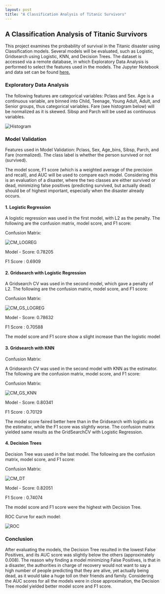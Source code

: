 ```yaml
---
layout: post
title: "A Classification Analysis of Titanic Survivors"
---
```


## A Classification Analysis of Titanic Survivors

This project examines the probability of survival in the Titanic disaster using Classification models. Several models will be evaluated, such as Logistic, Gridsearch using Logistic, KNN, and Decision Trees. The dataset is accessed via a remote database, in which Exploratory Data Analysis is performed to select the features used in the models. The Jupyter Notebook and data set can be found [here.](https://github.com/adalal80/GA-DSI/blob/master/projects/projects-weekly/project-05/Project-5-Amish.ipynb)

### Exploratory Data Analysis

The following features are categorical variables: Pclass and Sex.
Age is a continuous variable, are binned into Child, Teenage, Young Adult, Adult, and Senior groups, thus categorical variables. Fare (see histogram below) will be normalized as it is skewed. Sibsp and Parch will be used as continuous variables.

![Histogram](https://github.com/adalal80/adalal80.github.io/blob/master/images/Project5/project5_histogram.png?raw=true)

### Model Validation

Features used in Model Validation: Pclass, Sex, Age_bins, Sibsp, Parch, and Fare (normalized). The class label is whether the person survived or not (survived).

The model score, F1 score (which is a weighted average of the precision and recall), and AUC will be used to compare each model. Considering this is an evaluation of a disaster, where the two classes are either survived or dead, minimizing false positives (predicting survived, but actually dead) should be of highest important, especially when the disaster already occurs. 

#### 1. Logistic Regression

A logistic regression was used in the first model, with L2 as the penalty. The following are the confusion matrix, model score, and F1 score:

Confusion Matrix:


![CM_LOGREG](https://github.com/adalal80/adalal80.github.io/blob/master/images/Project5/CM_LogReg.png?raw=true)

Model - Score: 0.78205

F1 Score     : 0.6909

#### 2. Gridsearch with Logistic Regression

A Gridsearch CV was used in the second model, which gave a penalty of L2. The following are the confusion matrix, model score, and F1 score:

Confusion Matrix:

![CM_GS_LOGREG](https://github.com/adalal80/adalal80.github.io/blob/master/images/Project5/CM_GS_LogReg.png?raw=true)


Model - Score: 0.78632

F1 Score     : 0.70588

The model score and F1 score show a slight increase than the logistic model

#### 3. Gridsearch with KNN

Confusion Matrix:

A Gridsearch CV was used in the second model with KNN as the estimator. The following are the confusion matrix, model score, and F1 score:

Confusion Matrix:

![CM_GS_KNN](https://github.com/adalal80/adalal80.github.io/blob/master/images/Project5/CM_GS_KNN.png?raw=true)

Model - Score: 0.80341

F1 Score     : 0.70129

The model score faired better here than in the Gridsearch with logistic as the estimator, while the F1 score was slightly worse. The confusion matrix yielded same results as the GridSearchCV with Logistic Regression.


#### 4. Decision Trees

Decision Tree was used in the last model. The following are the confusion matrix, model score, and F1 score:

Confusion Matrix:

![CM_DT](https://github.com/adalal80/adalal80.github.io/blob/master/images/Project5/CM_DT.png?raw=true)


Model - Score: 0.82051

F1 Score     : 0.74074

The model score and F1 score were the highest with Decision Tree.

ROC Curve for each model:

![ROC](https://github.com/adalal80/adalal80.github.io/blob/master/images/Project5/Project5_ROC.png?raw=true)


### Conclusion

After evaluating the models, the Decision Tree resulted in the lowest False Positives, and its AUC score was slightly below the others (approximately 0.008). The reason why finding a model minimizing False Positives, is that in a disaster, the authorities in charge of recovery would not want to say a high number of people predicting that they are alive, yet actually being dead, as it would take a huge toll on their friends and family.
Considering the AUC scores for all the models were in close approximation, the Decision Tree model yielded better model score and F1 score.


